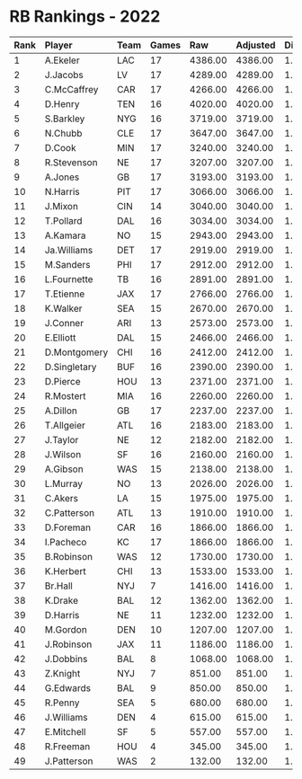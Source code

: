 # RB Rankings - 2022

| Rank | Player       | Team | Games | Raw     | Adjusted | Difficulty | Avg/Game | Typical | Consistency | Trend    |
| :----| :------------| :----| :-----| :-------| :--------| :----------| :--------| :-------| :-----------| :--------|
| 1    | A.Ekeler     | LAC  | 17    | 4386.00 | 4386.00  | 1.000      | 258.00   | 242.00  | 7/1/9       | +76.5%   |
| 2    | J.Jacobs     | LV   | 17    | 4289.00 | 4289.00  | 1.000      | 252.29   | 224.50  | 8/0/9       | +137.0%  |
| 3    | C.McCaffrey  | CAR  | 17    | 4266.00 | 4266.00  | 1.000      | 250.94   | 256.00  | 9/0/8       | +75.9%   |
| 4    | D.Henry      | TEN  | 16    | 4020.00 | 4020.00  | 1.000      | 251.25   | 256.00  | 6/3/7       | +74.6%   |
| 5    | S.Barkley    | NYG  | 16    | 3719.00 | 3719.00  | 1.000      | 232.44   | 237.50  | 6/3/7       | +68.5%   |
| 6    | N.Chubb      | CLE  | 17    | 3647.00 | 3647.00  | 1.000      | 214.53   | 217.00  | 8/1/8       | +71.1%   |
| 7    | D.Cook       | MIN  | 17    | 3240.00 | 3240.00  | 1.000      | 190.59   | 181.50  | 8/1/8       | +91.8%   |
| 8    | R.Stevenson  | NE   | 17    | 3207.00 | 3207.00  | 1.000      | 188.65   | 185.50  | 6/3/8       | +117.3%  |
| 9    | A.Jones      | GB   | 17    | 3193.00 | 3193.00  | 1.000      | 187.82   | 197.00  | 10/1/6      | +113.0%  |
| 10   | N.Harris     | PIT  | 17    | 3066.00 | 3066.00  | 1.000      | 180.35   | 178.00  | 10/0/7      | +55.3%   |
| 11   | J.Mixon      | CIN  | 14    | 3040.00 | 3040.00  | 1.000      | 217.14   | 201.00  | 7/2/5       | +88.2%   |
| 12   | T.Pollard    | DAL  | 16    | 3034.00 | 3034.00  | 1.000      | 189.62   | 202.00  | 9/1/6       | +146.7%  |
| 13   | A.Kamara     | NO   | 15    | 2943.00 | 2943.00  | 1.000      | 196.20   | 186.50  | 8/2/5       | +108.2%  |
| 14   | Ja.Williams  | DET  | 17    | 2919.00 | 2919.00  | 1.000      | 171.71   | 173.00  | 9/2/6       | +121.8%  |
| 15   | M.Sanders    | PHI  | 17    | 2912.00 | 2912.00  | 1.000      | 171.29   | 146.00  | 7/2/8       | +133.1%  |
| 16   | L.Fournette  | TB   | 16    | 2891.00 | 2891.00  | 1.000      | 180.69   | 185.00  | 10/2/4      | +101.5%  |
| 17   | T.Etienne    | JAX  | 17    | 2766.00 | 2766.00  | 1.000      | 162.71   | 158.00  | 9/1/7       | +151.2%  |
| 18   | K.Walker     | SEA  | 15    | 2670.00 | 2670.00  | 1.000      | 178.00   | 148.50  | 4/0/11      | +133.4%  |
| 19   | J.Conner     | ARI  | 13    | 2573.00 | 2573.00  | 1.000      | 197.92   | 209.00  | 8/0/5       | +87.2%   |
| 20   | E.Elliott    | DAL  | 15    | 2466.00 | 2466.00  | 1.000      | 164.40   | 173.50  | 6/2/7       | +63.7%   |
| 21   | D.Montgomery | CHI  | 16    | 2412.00 | 2412.00  | 1.000      | 150.75   | 153.00  | 7/2/7       | +122.0%  |
| 22   | D.Singletary | BUF  | 16    | 2390.00 | 2390.00  | 1.000      | 149.38   | 156.50  | 10/0/6      | +104.1%  |
| 23   | D.Pierce     | HOU  | 13    | 2371.00 | 2371.00  | 1.000      | 182.38   | 177.00  | 4/2/7       | INACTIVE |
| 24   | R.Mostert    | MIA  | 16    | 2260.00 | 2260.00  | 1.000      | 141.25   | 159.50  | 11/0/5      | +139.8%  |
| 25   | A.Dillon     | GB   | 17    | 2237.00 | 2237.00  | 1.000      | 131.59   | 127.50  | 8/2/7       | +136.0%  |
| 26   | T.Allgeier   | ATL  | 16    | 2183.00 | 2183.00  | 1.000      | 136.44   | 147.00  | 8/2/6       | +148.2%  |
| 27   | J.Taylor     | NE   | 12    | 2182.00 | 2182.00  | 1.000      | 181.83   | 183.00  | 5/0/7       | INACTIVE |
| 28   | J.Wilson     | SF   | 16    | 2160.00 | 2160.00  | 1.000      | 135.00   | 128.50  | 6/1/9       | +160.0%  |
| 29   | A.Gibson     | WAS  | 15    | 2138.00 | 2138.00  | 1.000      | 142.53   | 147.00  | 9/0/6       | +95.1%   |
| 30   | L.Murray     | NO   | 13    | 2026.00 | 2026.00  | 1.000      | 155.85   | 142.50  | 5/1/7       | +72.7%   |
| 31   | C.Akers      | LA   | 15    | 1975.00 | 1975.00  | 1.000      | 131.67   | 123.50  | 7/0/8       | +307.7%  |
| 32   | C.Patterson  | ATL  | 13    | 1910.00 | 1910.00  | 1.000      | 146.92   | 148.00  | 7/1/5       | +142.4%  |
| 33   | D.Foreman    | CAR  | 16    | 1866.00 | 1866.00  | 1.000      | 116.62   | 123.00  | 10/0/6      | +580.8%  |
| 34   | I.Pacheco    | KC   | 17    | 1866.00 | 1866.00  | 1.000      | 109.76   | 99.00   | 6/1/10      | +218.6%  |
| 35   | B.Robinson   | WAS  | 12    | 1730.00 | 1730.00  | 1.000      | 144.17   | 149.00  | 5/1/6       | +100.9%  |
| 36   | K.Herbert    | CHI  | 13    | 1533.00 | 1533.00  | 1.000      | 117.92   | 107.50  | 8/0/5       | +238.2%  |
| 37   | Br.Hall      | NYJ  | 7     | 1416.00 | 1416.00  | 1.000      | 202.29   | 197.50  | 3/1/3       | INACTIVE |
| 38   | K.Drake      | BAL  | 12    | 1362.00 | 1362.00  | 1.000      | 113.50   | 124.50  | 8/0/4       | +355.9%  |
| 39   | D.Harris     | NE   | 11    | 1232.00 | 1232.00  | 1.000      | 112.00   | 94.50   | 3/0/8       | +142.6%  |
| 40   | M.Gordon     | DEN  | 10    | 1207.00 | 1207.00  | 1.000      | 120.70   | 129.50  | 4/1/5       | INACTIVE |
| 41   | J.Robinson   | JAX  | 11    | 1186.00 | 1186.00  | 1.000      | 107.82   | 123.50  | 7/0/4       | INACTIVE |
| 42   | J.Dobbins    | BAL  | 8     | 1068.00 | 1068.00  | 1.000      | 133.50   | 149.00  | 4/1/3       | +174.7%  |
| 43   | Z.Knight     | NYJ  | 7     | 851.00  | 851.00   | 1.000      | 121.57   | 129.00  | 4/0/3       | +219.0%  |
| 44   | G.Edwards    | BAL  | 9     | 850.00  | 850.00   | 1.000      | 94.44    | 81.00   | 4/0/5       | +289.0%  |
| 45   | R.Penny      | SEA  | 5     | 680.00  | 680.00   | 1.000      | 136.00   | 103.00  | 2/0/3       | INACTIVE |
| 46   | J.Williams   | DEN  | 4     | 615.00  | 615.00   | 1.000      | 153.75   | 198.50  | 3/0/1       | INACTIVE |
| 47   | E.Mitchell   | SF   | 5     | 557.00  | 557.00   | 1.000      | 111.40   | 121.00  | 3/0/2       | N/A      |
| 48   | R.Freeman    | HOU  | 4     | 345.00  | 345.00   | 1.000      | 86.25    | 98.50   | 1/3/0       | N/A      |
| 49   | J.Patterson  | WAS  | 2     | 132.00  | 132.00   | 1.000      | 66.00    | 66.00   | 1/0/1       | N/A      |

